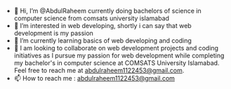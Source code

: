 - 👋 Hi, I’m @AbdulRaheem currently doing bachelors of science in computer science from comsats university islamabad
- 👀 I’m interested in web developing, shortly i can say that web development is my passion
- 🌱 I’m currently learning basics of web developing and coding
- 💞️ I am looking to collaborate on web development projects and coding initiatives as I pursue my passion for web development while completing my bachelor's in computer science at COMSATS University Islamabad. Feel free to reach me at abdulraheem1122453@gmail.com.
- 📫 How to reach me : abdulraheem1122453@gmail.com

<!---
AbdulRaheem-CS/AbdulRaheem-CS is a ✨ special ✨ repository because its `README.md` (this file) appears on your GitHub profile.
You can click the Preview link to take a look at your changes.
--->
